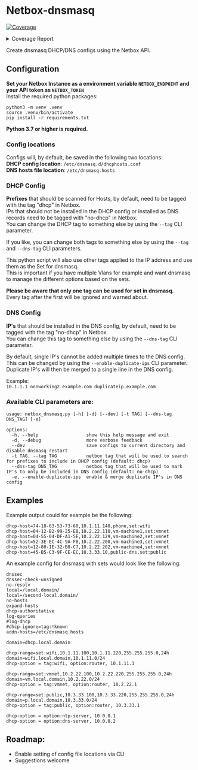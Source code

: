 # Netbox-dnsmasq
<!-- Pytest Coverage Comment:Begin -->
<a href="https://github.com/p-rintz/netbox-dnsmasq/blob/main/README.md"><img alt="Coverage" src="https://img.shields.io/badge/Coverage-97%25-brightgreen.svg" /></a><details><summary>Coverage Report </summary><table><tr><th>File</th><th>Stmts</th><th>Miss</th><th>Cover</th><th>Missing</th></tr><tbody><tr><td><a href="https://github.com/p-rintz/netbox-dnsmasq/blob/main/netbox_dnsmasq.py">netbox_dnsmasq.py</a></td><td>180</td><td>8</td><td>8</td><td><a href="https://github.com/p-rintz/netbox-dnsmasq/blob/main/netbox_dnsmasq.py#L 96%"> 96%</a></td></tr><tr><td colspan="5"><b>tests</b></td></tr><tr><td>&nbsp; &nbsp;<a href="https://github.com/p-rintz/netbox-dnsmasq/blob/main/tests/__init__.py">__init__.py</a></td><td>0</td><td>0</td><td>100%</td><td>&nbsp;</td></tr><tr><td>&nbsp; &nbsp;<a href="https://github.com/p-rintz/netbox-dnsmasq/blob/main/tests/conftest.py">conftest.py</a></td><td>29</td><td>0</td><td>100%</td><td>&nbsp;</td></tr><tr><td>&nbsp; &nbsp;<a href="https://github.com/p-rintz/netbox-dnsmasq/blob/main/tests/test_netbox-dnsmasq.py">test_netbox-dnsmasq.py</a></td><td>76</td><td>0</td><td>100%</td><td>&nbsp;</td></tr><tr><td><b>TOTAL</b></td><td><b>285</b></td><td><b>8</b></td><td><b>97%</b></td><td>&nbsp;</td></tr></tbody></table></details>
<!-- Pytest Coverage Comment:End -->

Create dnsmasq DHCP/DNS configs using the Netbox API.

## Configuration

**Set your Netbox Instance as a environment variable `NETBOX_ENDPOINT` and your API token as `NETBOX_TOKEN`**  
Install the required python packages:
```
python3 -m venv .venv
source .venv/bin/activate
pip install -r requirements.txt
```
**Python 3.7 or higher is required.**

### Config locations

Configs will, by default, be saved in the following two locations:  
**DHCP config location**: `/etc/dnsmasq.d/dhcphosts.conf`  
**DNS hosts file location**: `/etc/dnsmasq.hosts`

### DHCP Config
**Prefixes** that should be scanned for Hosts, by default, need to be tagged with the tag "dhcp" in Netbox.  
IPs that should not be installed in the DHCP config or installed as DNS records need to be tagged with "no-dhcp" in Netbox.  
You can change the DHCP tag to something else by using the `--tag` CLI parameter.

If you like, you can change both tags to something else by using the `--tag` and `--dns-tag` CLI parameters. 

This python script will also use other tags applied to the IP address and use them as the Set for dnsmasq.  
This is important if you have multiple Vlans for example and want dnsmasq to manage the different options based on the sets.

**Please be aware that only one tag can be used for set in dnsmasq.**  
Every tag after the first will be ignored and warned about.  

### DNS Config
**IP's** that should be installed in the DNS config, by default, need to be tagged with the tag "no-dhcp" in Netbox.  
You can change this tag to something else by using the `--dns-tag` CLI parameter.

By default, single IP's cannot be added multiple times to the DNS config.   
This can be changed by using the `--enable-duplicate-ips` CLI parameter.  
Duplicate IP's will then be merged to a single line in the DNS config.

Example:  
`10.1.1.1 nonworking2.example.com duplicateip.example.com`

### Available CLI parameters are:

```
usage: netbox_dnsmasq.py [-h] [-d] [--dev] [-t TAG] [--dns-tag DNS_TAG] [-e]

options:
  -h, --help                  show this help message and exit
  -d, --debug                 more verbose feedback
  --dev                       save configs to current directory and disable dnsmasq restart
  -t TAG, --tag TAG           netbox tag that will be used to search for prefixes to include in DHCP config (default: dhcp)
  --dns-tag DNS_TAG           netbox tag that will be used to mark IP's to only be included in DNS config (default: no-dhcp)
  -e, --enable-duplicate-ips  enable & merge duplicate IP's in DNS config
```

## Examples

Example output could for example be the following:

```
dhcp-host=74-18-63-53-73-60,10.1.11.140,phone,set:wifi
dhcp-host=04-12-B2-99-25-E8,10.2.22.110,vm-machine1,set:vmnet
dhcp-host=04-55-04-DF-A1-5E,10.2.22.129,vm-machine2,set:vmnet
dhcp-host=52-3E-EC-4C-9A-F8,10.2.22.200,vm-machine3,set:vmnet
dhcp-host=12-80-1E-32-B8-C7,10.2.22.202,vm-machine4,set:vmnet
dhcp-host=45-B5-C3-9F-CE-EC,10.3.33.10,public-dns,set:public
```

An example config for dnsmasq with sets would look like the following:

```
dnssec
dnssec-check-unsigned
no-resolv
local=/local.domain/
local=/second-local.domain/
no-hosts
expand-hosts
dhcp-authoritative
log-queries
#log-dhcp
#dhcp-ignore=tag:!known
addn-hosts=/etc/dnsmasq.hosts

domain=dhcp.local.domain

dhcp-range=set:wifi,10.1.11.100,10.1.11.220,255.255.255.0,24h
domain=wifi.local.domain,10.1.11.0/24
dhcp-option = tag:wifi, option:router, 10.1.11.1

dhcp-range=set:vmnet,10.2.22.100,10.2.22.220,255.255.255.0,24h
domain=vm.local.domain,10.2.22.0/24
dhcp-option = tag:vmnet, option:router, 10.2.22.1

dhcp-range=set:public,10.3.33.100,10.3.33.220,255.255.255.0,24h
domain=p.local.domain,10.3.33.0/24
dhcp-option = tag:public, option:router, 10.3.33.1

dhcp-option = option:ntp-server, 10.0.0.1
dhcp-option = option:dns-server, 10.0.0.2
```

## Roadmap:
- Enable setting of config file locations via CLI
- Suggestions welcome
